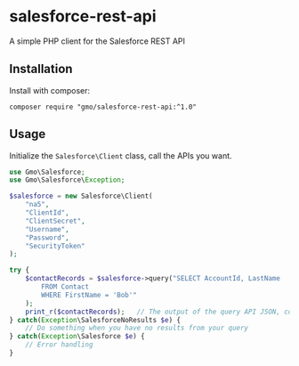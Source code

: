 # salesforce-rest-api
A simple PHP client for the Salesforce REST API

## Installation

Install with composer:
```
composer require "gmo/salesforce-rest-api:^1.0"
```

## Usage

Initialize the `Salesforce\Client` class, call the APIs you want.

```php
use Gmo\Salesforce;
use Gmo\Salesforce\Exception;

$salesforce = new Salesforce\Client(
	"na5",
	"ClientId",
	"ClientSecret",
	"Username",
	"Password",
	"SecurityToken"
);

try {
	$contactRecords = $salesforce->query("SELECT AccountId, LastName
		FROM Contact
		WHERE FirstName = 'Bob'"
	);
	print_r($contactRecords);   // The output of the query API JSON, converted to associative array
} catch(Exception\SalesforceNoResults $e) {
	// Do something when you have no results from your query
} catch(Exception\Salesforce $e) {
	// Error handling
}
```


